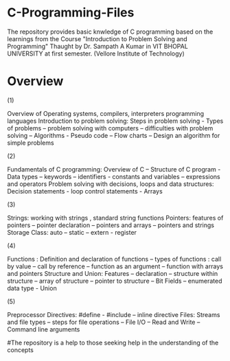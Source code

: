 # C-Programming-Files
The repository provides basic knwledge of C programming based on the learnings from the Course "Introduction to Problem Solving and Programming"
Thaught by Dr. Sampath A Kumar in VIT BHOPAL UNIVERSITY at first semester. 
(Vellore Institute of Technology)

# Overview 




(1)

Overview of Operating systems, compilers, interpreters programming languages Introduction to problem solving: Steps in problem solving - Types
of problems – problem solving with computers – difficulties with problem solving – Algorithms - Pseudo code – Flow charts – Design an algorithm for simple problems




(2)

Fundamentals of C programming: Overview of C – Structure of C program - Data types – keywords – identifiers - constants and variables – expressions and operators
Problem solving with decisions, loops and data structures: Decision statements - loop control statements - Arrays




(3)

Strings: working with strings , standard string functions Pointers: features of pointers – pointer declaration – pointers and arrays – pointers and strings Storage Class: auto – static – extern - register




(4)

Functions : Definition and declaration of functions – types of functions : call by value – call by reference – function as an argument – function with arrays and pointers Structure and Union: Features – declaration – structure within
structure – array of structure – pointer to structure – Bit Fields – enumerated data type - Union




(5)

Preprocessor Directives: #define - #include – inline directive Files: Streams and file types – steps for file operations – File I/O – Read and Write – Command line arguments




#The repository is a help to those seeking help in the understanding of the concepts


